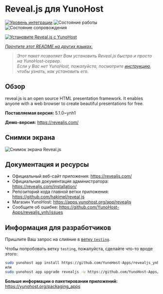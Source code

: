 <!--
Важно: этот README был автоматически сгенерирован <https://github.com/YunoHost/apps/tree/master/tools/readme_generator>
Он НЕ ДОЛЖЕН редактироваться вручную.
-->

# Reveal.js для YunoHost

[![Уровень интеграции](https://apps.yunohost.org/badge/integration/revealjs)](https://ci-apps.yunohost.org/ci/apps/revealjs/)
![Состояние работы](https://apps.yunohost.org/badge/state/revealjs)
![Состояние сопровождения](https://apps.yunohost.org/badge/maintained/revealjs)

[![Установите Reveal.js с YunoHost](https://install-app.yunohost.org/install-with-yunohost.svg)](https://install-app.yunohost.org/?app=revealjs)

*[Прочтите этот README на других языках.](./ALL_README.md)*

> *Этот пакет позволяет Вам установить Reveal.js быстро и просто на YunoHost-сервер.*  
> *Если у Вас нет YunoHost, пожалуйста, посмотрите [инструкцию](https://yunohost.org/install), чтобы узнать, как установить его.*

## Обзор

reveal.js is an open source HTML presentation framework. It enables anyone with a web browser to create beautiful presentations for free.


**Поставляемая версия:** 5.1.0~ynh1

**Демо-версия:** <https://revealjs.com/>

## Снимки экрана

![Снимок экрана Reveal.js](./doc/screenshots/example.jpg)

## Документация и ресурсы

- Официальный веб-сайт приложения: <https://revealjs.com/>
- Официальная документация администратора: <https://revealjs.com/installation/>
- Репозиторий кода главной ветки приложения: <https://github.com/hakimel/reveal.js>
- Магазин YunoHost: <https://apps.yunohost.org/app/revealjs>
- Сообщите об ошибке: <https://github.com/YunoHost-Apps/revealjs_ynh/issues>

## Информация для разработчиков

Пришлите Ваш запрос на слияние в [ветку `testing`](https://github.com/YunoHost-Apps/revealjs_ynh/tree/testing).

Чтобы попробовать ветку `testing`, пожалуйста, сделайте что-то вроде этого:

```bash
sudo yunohost app install https://github.com/YunoHost-Apps/revealjs_ynh/tree/testing --debug
или
sudo yunohost app upgrade revealjs -u https://github.com/YunoHost-Apps/revealjs_ynh/tree/testing --debug
```

**Больше информации о пакетировании приложений:** <https://yunohost.org/packaging_apps>
